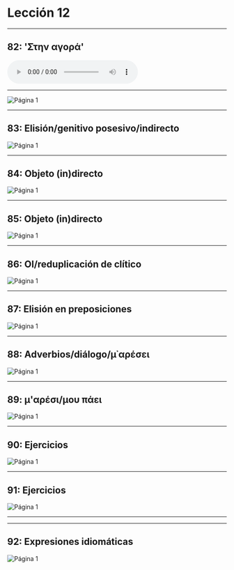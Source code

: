 # Lección 12

---

## 82: 'Στην αγορά'

<audio controls="controls">
  <source type="audio/mpeg" src="../GM_Audios/12_Sten_agora.mp3"></source>
</audio>

---

![Página 1](Metodo/Textbook_Pagina_082.png)

---

## 83: Elisión/genitivo posesivo/indirecto

![Página 1](Metodo/Textbook_Pagina_083.png)

---

## 84: Objeto (in)directo

![Página 1](Metodo/Textbook_Pagina_084.png)

---

## 85: Objeto (in)directo

![Página 1](Metodo/Textbook_Pagina_085.png)

---

## 86: OI/reduplicación de clítico

![Página 1](Metodo/Textbook_Pagina_086.png)

---

## 87: Elisión en preposiciones

![Página 1](Metodo/Textbook_Pagina_087.png)

---

## 88: Adverbios/diálogo/μ᾽αρέσει

![Página 1](Metodo/Textbook_Pagina_088.png)

---

## 89: μ'αρέσι/μου πάει

![Página 1](Metodo/Textbook_Pagina_089.png)

---

## 90: Ejercicios

![Página 1](Metodo/Textbook_Pagina_090.png)

---

## 91: Ejercicios

![Página 1](Metodo/Textbook_Pagina_091.png)

---

---

## 92: Expresiones idiomáticas

![Página 1](Metodo/Textbook_Pagina_092.png)

